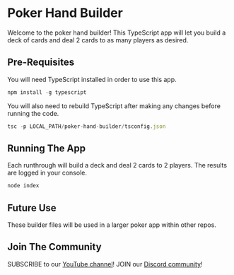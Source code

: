 # Poker Hand Builder
Welcome to the poker hand builder! This TypeScript app will let you build a deck of cards and deal 2 cards to as many players as desired.

## Pre-Requisites
You will need TypeScript installed in order to use this app.

```js
npm install -g typescript
```

You will also need to rebuild TypeScript after making any changes before running the code.

```js
tsc -p LOCAL_PATH/poker-hand-builder/tsconfig.json
```

## Running The App
Each runthrough will build a deck and deal 2 cards to 2 players. The results are logged in your console.

```js
node index
```

## Future Use
These builder files will be used in a larger poker app within other repos.

## Join The Community
SUBSCRIBE to our [YouTube channel](https://www.youtube.com/channel/UC2bA9VkiR2UV3m4sQ-wwOWg)!
JOIN our [Discord community](https://discord.gg/Q7BbYEeASE)!

